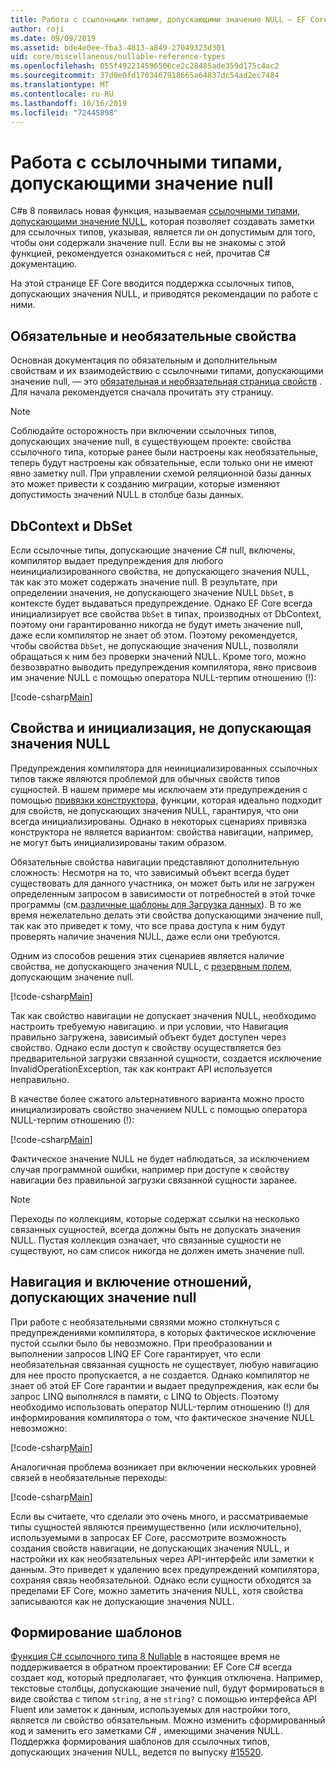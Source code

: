 ```yaml
---
title: Работа с ссылочными типами, допускающими значение NULL — EF Core
author: roji
ms.date: 09/09/2019
ms.assetid: bde4e0ee-fba3-4813-a849-27049323d301
uid: core/miscellaneous/nullable-reference-types
ms.openlocfilehash: 055f492214596506ce2c28485ade359d175c4ac2
ms.sourcegitcommit: 37d0e0fd1703467918665a64837dc54ad2ec7484
ms.translationtype: MT
ms.contentlocale: ru-RU
ms.lasthandoff: 10/16/2019
ms.locfileid: "72445898"
---
```

# <a name="working-with-nullable-reference-types"></a>Работа с ссылочными типами, допускающими значение null

C#в 8 появилась новая функция, называемая [ссылочными типами, допускающими значение NULL](/dotnet/csharp/tutorials/nullable-reference-types), которая позволяет создавать заметки для ссылочных типов, указывая, является ли он допустимым для того, чтобы они содержали значение null. Если вы не знакомы с этой функцией, рекомендуется ознакомиться с ней, прочитав C# документацию.

На этой странице EF Core вводится поддержка ссылочных типов, допускающих значения NULL, и приводятся рекомендации по работе с ними.

## <a name="required-and-optional-properties"></a>Обязательные и необязательные свойства

Основная документация по обязательным и дополнительным свойствам и их взаимодействию с ссылочными типами, допускающими значение null, — это [обязательная и необязательная страница свойств](xref:core/modeling/required-optional) . Для начала рекомендуется сначала прочитать эту страницу.

> [!NOTE]
> Соблюдайте осторожность при включении ссылочных типов, допускающих значение null, в существующем проекте: свойства ссылочного типа, которые ранее были настроены как необязательные, теперь будут настроены как обязательные, если только они не имеют явно заметку null. При управлении схемой реляционной базы данных это может привести к созданию миграции, которые изменяют допустимость значений NULL в столбце базы данных.

## <a name="dbcontext-and-dbset"></a>DbContext и DbSet

Если ссылочные типы, допускающие значение C# null, включены, компилятор выдает предупреждения для любого неинициализированного свойства, не допускающего значения NULL, так как это может содержать значение null. В результате, при определении значения, не допускающего значение NULL `DbSet`, в контексте будет выдаваться предупреждение. Однако EF Core всегда инициализирует все свойства `DbSet` в типах, производных от DbContext, поэтому они гарантированно никогда не будут иметь значение null, даже если компилятор не знает об этом. Поэтому рекомендуется, чтобы свойства `DbSet`, не допускающие значения NULL, позволяли обращаться к ним без проверки значений NULL. Кроме того, можно безвозвратно выводить предупреждения компилятора, явно присвоив им значение NULL с помощью оператора NULL-терпим отношению (!):

[!code-csharp[Main](../../../samples/core/Miscellaneous/NullableReferenceTypes/NullableReferenceTypesContext.cs?name=Context&highlight=3-4)]

## <a name="non-nullable-properties-and-initialization"></a>Свойства и инициализация, не допускающая значения NULL

Предупреждения компилятора для неинициализированных ссылочных типов также являются проблемой для обычных свойств типов сущностей. В нашем примере мы исключаем эти предупреждения с помощью [привязки конструктора](xref:core/modeling/constructors), функции, которая идеально подходит для свойств, не допускающих значения NULL, гарантируя, что они всегда инициализированы. Однако в некоторых сценариях привязка конструктора не является вариантом: свойства навигации, например, не могут быть инициализированы таким образом.

Обязательные свойства навигации представляют дополнительную сложность: Несмотря на то, что зависимый объект всегда будет существовать для данного участника, он может быть или не загружен определенным запросом в зависимости от потребностей в этой точке программы (см.[различные шаблоны для Загрузка данных](xref:core/querying/related-data)). В то же время нежелательно делать эти свойства допускающими значение null, так как это приведет к тому, что все права доступа к ним будут проверять наличие значения NULL, даже если они требуются.

Одним из способов решения этих сценариев является наличие свойства, не допускающего значения NULL, с [резервным полем](xref:core/modeling/backing-field), допускающим значение null.

[!code-csharp[Main](../../../samples/core/Miscellaneous/NullableReferenceTypes/Order.cs?range=12-17)]

Так как свойство навигации не допускает значения NULL, необходимо настроить требуемую навигацию. и при условии, что Навигация правильно загружена, зависимый объект будет доступен через свойство. Однако если доступ к свойству осуществляется без предварительной загрузки связанной сущности, создается исключение InvalidOperationException, так как контракт API используется неправильно.

В качестве более сжатого альтернативного варианта можно просто инициализировать свойство значением NULL с помощью оператора NULL-терпим отношению (!):

[!code-csharp[Main](../../../samples/core/Miscellaneous/NullableReferenceTypes/Order.cs?range=19)]

Фактическое значение NULL не будет наблюдаться, за исключением случая программной ошибки, например при доступе к свойству навигации без правильной загрузки связанной сущности заранее.

> [!NOTE]
> Переходы по коллекциям, которые содержат ссылки на несколько связанных сущностей, всегда должны быть не допускать значения NULL. Пустая коллекция означает, что связанные сущности не существуют, но сам список никогда не должен иметь значение null.

## <a name="navigating-and-including-nullable-relationships"></a>Навигация и включение отношений, допускающих значение null

При работе с необязательными связями можно столкнуться с предупреждениями компилятора, в которых фактическое исключение пустой ссылки было бы невозможно. При преобразовании и выполнении запросов LINQ EF Core гарантирует, что если необязательная связанная сущность не существует, любую навигацию для нее просто пропускается, а не создается. Однако компилятор не знает об этой EF Core гарантии и выдает предупреждения, как если бы запрос LINQ выполнялся в памяти, с LINQ to Objects. Поэтому необходимо использовать оператор NULL-терпим отношению (!) для информирования компилятора о том, что фактическое значение NULL невозможно:

[!code-csharp[Main](../../../samples/core/Miscellaneous/NullableReferenceTypes/Program.cs?range=46)]

Аналогичная проблема возникает при включении нескольких уровней связей в необязательные переходы:

[!code-csharp[Main](../../../samples/core/Miscellaneous/NullableReferenceTypes/Program.cs?range=36-39&highlight=2)]

Если вы считаете, что сделали это очень много, и рассматриваемые типы сущностей являются преимущественно (или исключительно), используемыми в запросах EF Core, рассмотрите возможность создания свойств навигации, не допускающих значения NULL, и настройки их как необязательных через API-интерфейс или заметки к данным. Это приведет к удалению всех предупреждений компилятора, сохраняя связь необязательной. Однако если сущности обходятся за пределами EF Core, можно заметить значения NULL, хотя свойства записываются как не допускающие значения NULL.

## <a name="scaffolding"></a>Формирование шаблонов

[Функция C# ссылочного типа 8 Nullable](/dotnet/csharp/tutorials/nullable-reference-types) в настоящее время не поддерживается в обратном проектировании: EF Core C# всегда создает код, который предполагает, что функция отключена. Например, текстовые столбцы, допускающие значение null, будут формироваться в виде свойства с типом `string`, а не `string?` с помощью интерфейса API Fluent или заметок к данным, используемых для настройки того, является ли свойство обязательным. Можно изменить сформированный код и заменить его заметками C# , имеющими значения NULL. Поддержка формирования шаблонов для ссылочных типов, допускающих значения NULL, ведется по выпуску [#15520](https://github.com/aspnet/EntityFrameworkCore/issues/15520).
